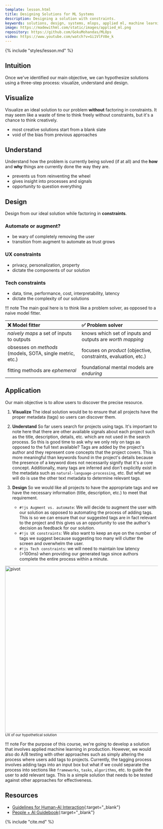 ```yaml
---
template: lesson.html
title: Designing Solutions for ML Systems
description: Designing a solution with constraints.
keywords: solutions, design, systems, mlops, applied ml, machine learning, ml in production, machine learning in production, applied machine learning
image: https://madewithml.com/static/images/applied_ml.png
repository: https://github.com/GokuMohandas/MLOps
video: https://www.youtube.com/watch?v=Gi1VlFV8e_k
---
```


<!-- <div class="ai-center-all">
    <iframe width="600" height="337.5" src="https://www.youtube.com/embed/Gi1VlFV8e_k?rel=0" frameborder="0"
    allow="accelerometer; autoplay; clipboard-write; encrypted-media; gyroscope; picture-in-picture"
    allowfullscreen></iframe>
</div> -->

{% include "styles/lesson.md" %}

## Intuition

Once we've identified our main objective, we can hypothesize solutions using a three-step process: visualize, understand and design.

## Visualize
Visualize an ideal solution to our problem **without** factoring in constraints. It may seem like a waste of time to think freely without constraints, but it's a chance to think creatively.

- most creative solutions start from a blank slate
- void of the bias from previous approaches

## Understand
Understand how the problem is currently being solved (if at all) and the **how** and **why** things are currently done the way they are.

- prevents us from reinventing the wheel
- gives insight into processes and signals
- opportunity to question everything

## Design
Design from our ideal solution while factoring in **constraints**.

### Automate or augment?

- be wary of completely removing the user
- transition from augment to automate as trust grows

### UX constraints

- privacy, personalization, property
- dictate the components of our solution

### Tech constraints

- data, time, performance, cost, interpretability, latency
- dictate the complexity of our solutions

!!! note
    The main goal here is to think like a problem solver, as opposed to a naive model fitter.

<center>

| ❌ Model fitter    | ✅ Problem solver                          |
| :---------- | :----------------------------------- |
| *naively maps* a set of inputs to outputs         | knows which set of inputs and outputs are *worth mapping*             |
| obsesses on *methods* (models, SOTA, single metric, etc.)  | focuses on *product* (objective, constraints, evaluation, etc.)   |
| fitting methods are *ephemeral*        | foundational mental models are *enduring*        |

</center>

## Application

Our main objective is to allow users to discover the precise resource.

1. **Visualize** The ideal solution would be to ensure that all projects have the proper metadata (tags) so users can discover them.

2. **Understand** So far users search for projects using tags. It's important to note here that there are other available signals about each project such as the title, description, details, etc. which are not used in the search process. So this is good time to ask why we only rely on tags as opposed to the full text available? Tags are added by the project's author and they represent core concepts that the project covers. This is more meaningful than keywords found in the project's details because the presence of a keyword does not necessarily signify that it's a core concept. Additionally, many tags are inferred and don't explicitly exist in the metadata such as `natural-language-processing`, etc. But what we will do is use the other text metadata to determine relevant tags.

3. **Design** So we would like all projects to have the appropriate tags and we have the necessary information (title, description, etc.) to meet that requirement.

    - `#!js Augment vs. automate`: We will decide to augment the user with our solution as opposed to automating the process of adding tags. This is so we can ensure that our suggested tags are in fact relevant to the project and this gives us an opportunity to use the author's decision as feedback for our solution.
    - `#!js UX constraints`: We also want to keep an eye on the number of tags we suggest because suggesting too many will clutter the screen and overwhelm the user.
    - `#!js Tech constraints`: we will need to maintain low latency (>100ms) when providing our generated tags since authors complete the entire process within a minute.

<div class="ai-center-all">
    <img src="https://raw.githubusercontent.com/GokuMohandas/MadeWithML/main/images/mlops/solution/suggested_tags.png" width="550" alt="pivot">
</div>
<div class="ai-center-all">
  <small>UX of our hypothetical solution</small>
</div>

!!! note
    For the purpose of this course, we're going to develop a solution that involves applied machine learning in production. However, we would also do A/B testing with other approaches such as simply altering the process where users add tags to projects. Currently, the tagging process involves adding tags into an input box but what if we could separate the process into sections like `frameworks`, `tasks`, `algorithms`, etc. to guide the user to add relevant tags. This is a simple solution that needs to be tested against other approaches for effectiveness.

## Resources
- [Guidelines for Human-AI Interaction](https://www.microsoft.com/en-us/research/uploads/prod/2019/01/AI-Guidelines-poster_nogradient_final.pdf){:target="_blank"}
- [People + AI Guidebook](https://pair.withgoogle.com/guidebook/){:target="_blank"}


<!-- Citation -->
{% include "cite.md" %}